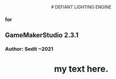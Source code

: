 <p align="center">
# DEFIANT LIGHTING ENGINE</p>
<h3>for</h3>
<h2>GameMakerStudio 2.3.1</h2>
<h3>Author: Sedit ~2021</h3> 


 
<div align="center">
<h1>my text here.
</div>
